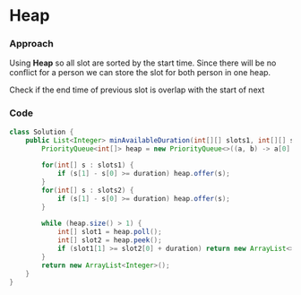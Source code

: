 # Heap

### Approach

Using **Heap** so all slot are sorted by the start time. Since there will be no conflict for a person we can store the slot for both person in one heap.

Check if the end time of previous slot is overlap with the start of next

### Code

```java
class Solution {
    public List<Integer> minAvailableDuration(int[][] slots1, int[][] slots2, int duration) {
        PriorityQueue<int[]> heap = new PriorityQueue<>((a, b) -> a[0] - b[0]);
        
        for(int[] s : slots1) {
            if (s[1] - s[0] >= duration) heap.offer(s);
        }
        for(int[] s : slots2) {
            if (s[1] - s[0] >= duration) heap.offer(s);
        }
        
        while (heap.size() > 1) {
            int[] slot1 = heap.poll();
            int[] slot2 = heap.peek();
            if (slot1[1] >= slot2[0] + duration) return new ArrayList<>(Arrays.asList(slot2[0], slot2[0] + duration));
        }
        return new ArrayList<Integer>();
    }
}
```
